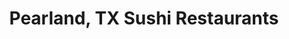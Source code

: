 ---
layout: city
title: Pearland, TX Sushi Restaurants
permalink: /texas/pearland/
stateAbbr: TX
stateName: Texas
cityName: Pearland
---